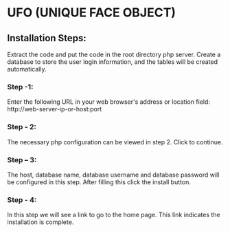 # UFO (UNIQUE FACE OBJECT)
## Installation Steps:
Extract the code and put the code in the root directory php server.
Create a database to store the user login information, and the tables will be created automatically.
### Step -1:
Enter the following URL in your web browser's address or location field:
http://web-server-ip-or-host:port
 
### Step - 2:
The necessary php configuration can be viewed in step 2. Click to continue.

### Step – 3:
The host, database name, database username and database password will be configured in this step.
After filling this click the install button.


### Step - 4:
In this step we will see a link to go to the home page. This link indicates the installation is complete.
